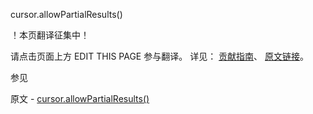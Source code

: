  cursor.allowPartialResults()

 ！本页翻译征集中！

请点击页面上方 EDIT THIS PAGE 参与翻译。
详见：
[贡献指南]( https://github.com/JinMuInfo/MongoDB-Manual-zh/blob/master/CONTRIBUTING.md )、
[原文链接](  https://docs.mongodb.com/manual/reference/method/cursor.allowPartialResults/  )。

 参见

原文 - [cursor.allowPartialResults()]( https://docs.mongodb.com/manual/reference/method/cursor.allowPartialResults/ )

